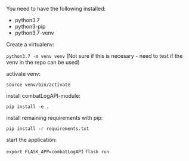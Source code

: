 You need to have the following installed:
- python3.7
- python3-pip
- python3.7-venv

Create a virtualenv:

```python3.7 -m venv venv``` (Not sure if this is necesary - need to test if the venv in the repo can be used)

activate venv:

```source venv/bin/activate```

install combatLogAPI-module:

```pip install -e .```

install remaining requirements with pip:

```pip install -r requirements.txt```

start the application:

```export FLASK_APP=combatLogAPI```
```flask run```


